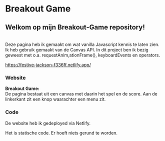 # Breakout Game

## Welkom op mijn Breakout-Game repository!

\
Deze pagina heb ik gemaakt om wat vanilla Javascript kennis te laten zien. Ik heb gebruik gemaakt van de Canvas API.
In dit project ben ik bezig geweest met o.a. requestAnim,ationFrame(), keyboardEvents en operators.


https://festive-jackson-f336ff.netlify.app/


### Website
**Breakout Game:**\
De pagina bestaat uit een canvas met daarin het spel en de score. Aan de linkerkant zit een knop waarachter een menu zit.



### Code
De website heb ik gedeployed via Netlify. 

Het is statische code. Er hoeft niets gerund te worden.
